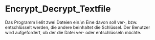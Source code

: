 # Encrypt_Decrypt_Textfile
Das Programm ließt zwei Dateien ein.\n
Eine davon soll ver-, bzw. entschlüsselt werden, die andere beinhaltet die Schlüssel.
Der Benutzer wird aufgefordert, ob der die Datei ver- oder entschlüsseln möchte.

